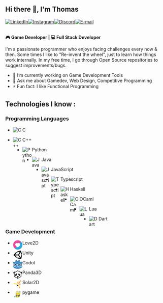 ## Hi there 👋, I'm Thomas

<div style="display: flex">
  <a href="https://www.linkedin.com/in/thomas-benardo-860359169/"><img src="https://edent.github.io/SuperTinyIcons/images/svg/linkedin.svg" width="40" title="LinkedIn" /></a>
  <a href="https://www.instagram.com/thomasb.dev/"><img src="https://edent.github.io/SuperTinyIcons/images/svg/instagram.svg" width="40" title="Instagram" /></a>
  <a href="https://discordapp.com/users/353786934457270272"><img src="https://edent.github.io/SuperTinyIcons/images/svg/discord.svg" width="40" title="Discord" /></a>
  <a href="mailto:thomasbenardo96@gmail.com"><img src="https://edent.github.io/SuperTinyIcons/images/svg/email.svg" width="40" title="E-mail" /></a>
</div>

\
**🎮 Game Developer | 💻 Full Stack Developer**

I'm a passionate programmer who enjoys facing challenges every now & then.
Some times I like to "Re-invent the wheel", just to learn how things work internally. 
In my free time, I go through Open Source repositories to suggest improvements/bugs.


- 🔭 I’m currently working on Game Development Tools
- 💬 Ask me about Gamedev, Web Design, Competitive Programming
- ⚡ Fun fact: I like Functional Programming

## Technologies I know :

### Programming Languages
- <p><img align="left" width="30" src="https://github.com/get-icon/geticon/raw/master/icons/c.svg" alt="C" /> C </p>
- <p><img align="left" width="30" src="https://github.com/get-icon/geticon/raw/master/icons/c-plusplus.svg" alt="C++" /> C++ </p>
- <p><img align="left" width="30" src="https://github.com/get-icon/geticon/raw/master/icons/python.svg" alt="Python" /> Python </p>
- <p><img align="left" width="30" src="https://github.com/get-icon/geticon/raw/master/icons/java.svg" alt="Java" /> Java </p>

- <p><img align="left" width="30" src="https://github.com/get-icon/geticon/raw/master/icons/javascript.svg" alt="Javascript" /> JavaScript </p>
- <p><img align="left" width="30" src="https://github.com/get-icon/geticon/raw/master/icons/typescript-icon.svg" alt="Typescript" /> Typescript </p>
- <p><img align="left" width="30" src="" alt="Haskell" /> Haskell </p>
- <p><img align="left" width="30" src="" alt="OCaml" /> OCaml </p>
- <p><img align="left" width="30" src="" alt="Lua" /> Lua </p>
- <p><img align="left" width="30" src="" alt="Dart" /> Dart </p>

### Game Development
- <p><img align="left" src="love2d-logo.png" width="30" alt="Love2D logo" /> Love2D </p>
- <p><img align="left" src="unity-logo.png" width="30" alt="Unity logo" /> Unity </p>
- <p><img align="left" src="godot-logo.png" width="30" alt="Godot logo" /> Godot </p>
- <p><img align="left" src="panda3d-logo.png" width="30" alt="Panda3D logo" /> Panda3D </p>
- <p><img align="left" src="solar2d-logo.png" width="30" alt="Solar2D logo" />Solar2D </p>
- <p><img align="left" src="pygame-logo.png" width="30" alt="Pygame logo" /> pygame </p>



